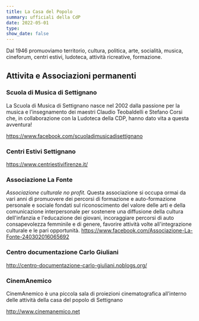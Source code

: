 ```yaml
---
title: La Casa del Popolo
summary: ufficiali della CdP
date: 2022-05-01
type: 
show_date: false
---
```


Dal 1946 promuoviamo territorio, cultura, politica, arte, socialità, musica, cineforum, centri estivi, ludoteca, attività ricreative, formazione.

## Attivita e Associazioni permanenti

### Scuola di Musica di Settignano
La Scuola di Musica di Settignano nasce nel 2002 dalla passione per la musica e l’insegnamento dei maestri Claudio Teobaldelli e Stefano Corsi che, in collaborazione con la Ludoteca della CDP, hanno dato vita a questa avventura! 

https://www.facebook.com/scuoladimusicadisettignano

### Centri Estivi Settignano
https://www.centriestivifirenze.it/

### Associazione La Fonte
_Associazione culturale no profit._
Questa associazione si occupa ormai da vari anni di promuovere dei percorsi di formazione e auto-formazione personale e sociale fondati sul riconoscimento del valore delle arti e della comunicazione interpersonale per sostenere una diffusione della cultura dell'infanzia e l'educazione dei giovani, incoraggiare percorsi di auto consapevolezza femminile e di genere, favorire attività volte all'integrazione culturale e le pari opportunità.
https://www.facebook.com/Associazione-La-Fonte-240302016065692

### Centro documentazione Carlo Giuliani
http://centro-documentazione-carlo-giuliani.noblogs.org/

### CinemAnemico
CinemAnemico è una piccola sala di proiezioni cinematografica all’interno delle attività della casa del popolo di Settignano

http://www.cinemanemico.net

